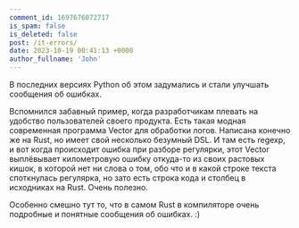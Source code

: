 ```yaml
---
comment_id: 1697676072717
is_spam: false
is_deleted: false
post: /it-errors/
date: 2023-10-19 00:41:13 +0000
author_fullname: 'John'
---
```


В последних версиях Python об этом задумались и стали улучшать сообщения об ошибках. 

Вспомнился забавный пример, когда разработчикам плевать на удобство пользователей своего продукта. Есть такая модная современная программа Vector для обработки логов. Написана конечно же на Rust, но имеет свой несколько безумный DSL. И там есть regexp, и вот когда происходит ошибка при разборе регулярки, этот Vector выплёвывает километровую ошибку откуда-то из своих растовых кишок, в которой нет ни слова о том, обо что и в какой строке текста споткнулась регулярка, но зато есть строка кода и столбец в исходниках на Rust. Очень полезно.

Особенно смешно тут то, что в самом Rust в компиляторе очень подробные и понятные сообщения об ошибках. :)

